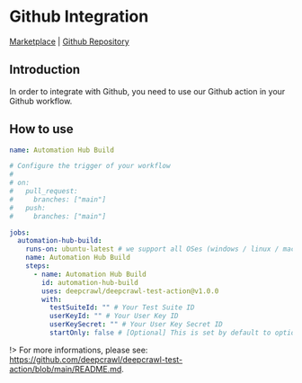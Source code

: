 # Github Integration

[Marketplace](https://github.com/marketplace/actions/deepcrawl-automation-hub) | [Github Repository](https://github.com/deepcrawl/deepcrawl-test-action)

## Introduction

In order to integrate with Github, you need to use our Github action in your Github workflow.

## How to use

```yaml
name: Automation Hub Build

# Configure the trigger of your workflow
#
# on:
#   pull_request:
#     branches: ["main"]
#   push:
#     branches: ["main"]

jobs:
  automation-hub-build:
    runs-on: ubuntu-latest # we support all OSes (windows / linux / macos)
    name: Automation Hub Build
    steps:
      - name: Automation Hub Build
        id: automation-hub-build
        uses: deepcrawl/deepcrawl-test-action@v1.0.0
        with:
          testSuiteId: "" # Your Test Suite ID
          userKeyId: "" # Your User Key ID
          userKeySecret: "" # Your User Key Secret ID
          startOnly: false # [Optional] This is set by default to optional and it flags if this is blocking
```

!> For more informations, please see: https://github.com/deepcrawl/deepcrawl-test-action/blob/main/README.md.
